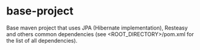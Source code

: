 base-project
============

Base maven project that uses JPA (Hibernate implementation), Resteasy and others common dependencies (see &lt;ROOT_DIRECTORY>/pom.xml for the list of all dependencies).

